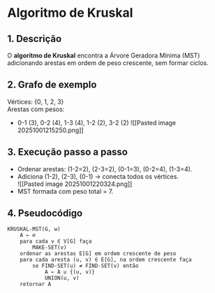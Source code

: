 # Algoritmo de Kruskal

## 1. Descrição
O **algoritmo de Kruskal** encontra a Árvore Geradora Mínima (MST) adicionando arestas em ordem de peso crescente, sem formar ciclos.

## 2. Grafo de exemplo
Vértices: {0, 1, 2, 3}  
Arestas com pesos:  
- 0-1 (3), 0-2 (4), 1-3 (4), 1-2 (2), 3-2 (2)
![[Pasted image 20251001215250.png]]
## 3. Execução passo a passo
- Ordenar arestas: (1-2=2), (2-3=2), (0-1=3), (0-2=4), (1-3=4).  
- Adiciona (1-2), (2-3), (0-1) → conecta todos os vértices.  
![[Pasted image 20251001220324.png]]
- MST formada com peso total = 7.

## 4. Pseudocódigo
```pseudocode
KRUSKAL-MST(G, w)
    A ← ∅
    para cada v ∈ V[G] faça
        MAKE-SET(v)
    ordenar as arestas E[G] em ordem crescente de peso
    para cada aresta (u, v) ∈ E[G], na ordem crescente faça
        se FIND-SET(u) ≠ FIND-SET(v) então
            A ← A ∪ {(u, v)}
            UNION(u, v)
    retornar A
```